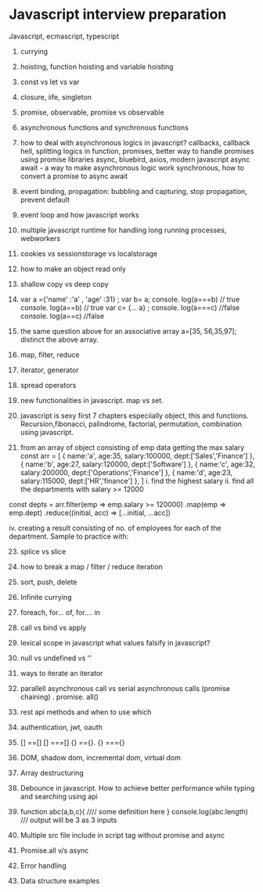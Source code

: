 # Javascript interview preparation

Javascript, ecmascript, typescript

1) currying
2) hoisting, function hoisting and variable hoisting
3) const vs let vs var
4) closure, iife, singleton
5) promise, observable, promise vs observable
6) asynchronous functions and synchronous functions
7) how to deal with asynchronous logics in javascript? callbacks, callback hell, splitting logics in function, promises, better way to handle promises using promise libraries async, bluebird, axios, modern javascript async await - a way to make asynchronous logic work synchronous, how to convert a promise to async await 
8) event binding, propagation: bubbling and capturing, stop propagation, prevent default 
9) event loop and how javascript works 
10) multiple javascript runtime for handling long running processes, webworkers
11) cookies vs sessionstorage vs localstorage
12) how to make an object read only
13) shallow copy vs deep copy
14) var a ={'name' :'a' , 'age' :31} ;
var b= a;
console. log(a===b) // true
console. log(a==b) // true
var c= {... a} ;
console. log(a===c) //false
console. log(a==c) //false

15) the same question above for an associative array
a=[35, 56,35,97];
distinct the above array. 

16) map, filter, reduce
17) iterator, generator
18) spread operators
19) new functionalities in javascript. map vs set. 
20) javascript is sexy first 7 chapters especiially object, this and functions. 
Recursion,fibonacci, palindrome, factorial, permutation, combination using javascript. 

21) from an array of object consisting of emp data getting the max salary
   const arr = [
          { name:'a', age:35, salary:100000, dept:['Sales','Finance'] },
          { name:'b', age:27, salary:120000, dept:['Software'] },
          { name:'c', age:32, salary:200000, dept:['Operations','Finance'] },
          { name:'d', age:23, salary:115000, dept:['HR','finance'] },
    ]
i. find the highest salary
ii. find all the departments with salary >= 12000

const depts = arr.filter(emp => emp.salary >= 120000)
					.map(emp => emp.dept)
                    .reduce((initial, acc) => [...initial, ...acc])

iv. creating a result consisting of no. of employees for each of the department.
Sample to practice with:

    

23) splice vs slice 
24) how to break a map / filter / reduce iteration
25) sort, push, delete 
26) Infinite currying
27) foreach, for… of, for…. in
28) call vs bind vs apply
29) lexical scope in javascript
what values falsify in javascript? 
30) null vs undefined vs '' 
31) ways to iterate an iterator 
32) parallell asynchronous call vs serial asynchronous calls (promise chaining) . promise. all() 
31) rest api methods and when to use which
32) authentication, jwt, oauth
33) [] ==[]    [] ===[] 
{} =={}.  {} ==={}

34) DOM, shadow dom, incremental dom, virtual dom
35) Array destructuring
36) Debounce in javascript. How to achieve better performance while typing and searching using api
37) 
    function abc(a,b,c){
    //// some definition here
    }
    console.log(abc.length)  /// output will be 3 as 3 inputs
38) Multiple src file include in script tag without promise and async
39) Promise.all v/s async
40) Error handling 
41) Data structure examples
